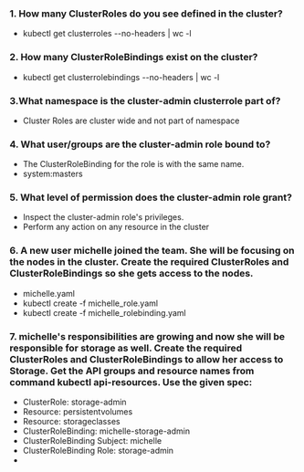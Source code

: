 ### 1. How many ClusterRoles do you see defined in the cluster?
- kubectl get clusterroles --no-headers | wc -l

### 2. How many ClusterRoleBindings exist on the cluster?
- kubectl get clusterrolebindings --no-headers | wc -l

### 3.What namespace is the cluster-admin clusterrole part of?
- Cluster Roles are cluster wide and not part of namespace

### 4. What user/groups are the cluster-admin role bound to?
- The ClusterRoleBinding for the role is with the same name.
- system:masters

### 5. What level of permission does the cluster-admin role grant?
- Inspect the cluster-admin role's privileges.
- Perform any action on any resource in the cluster

### 6. A new user michelle joined the team. She will be focusing on the nodes in the cluster. Create the required ClusterRoles and ClusterRoleBindings so she gets access to the nodes.
- michelle.yaml
- kubectl create -f michelle_role.yaml
- kubectl create -f michelle_rolebinding.yaml

### 7. michelle's responsibilities are growing and now she will be responsible for storage as well. Create the required ClusterRoles and ClusterRoleBindings to allow her access to Storage. Get the API groups and resource names from command kubectl api-resources. Use the given spec:
- ClusterRole: storage-admin
- Resource: persistentvolumes
- Resource: storageclasses
- ClusterRoleBinding: michelle-storage-admin
- ClusterRoleBinding Subject: michelle
- ClusterRoleBinding Role: storage-admin
- 